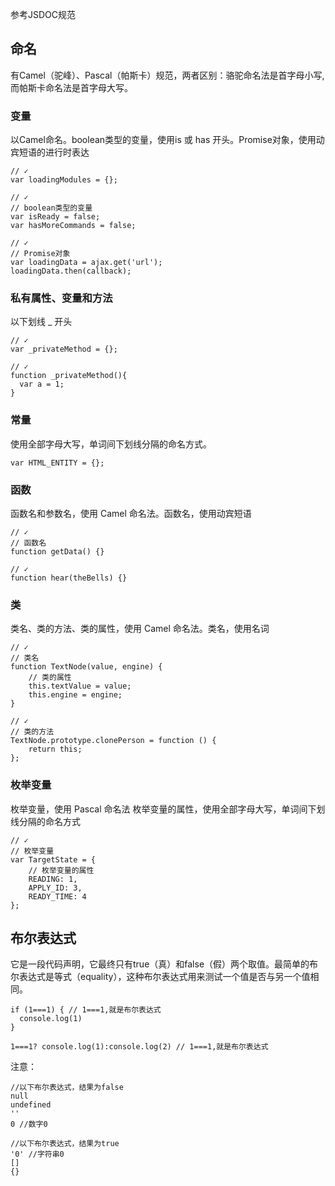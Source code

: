 参考JSDOC规范

## 命名
有Camel（驼峰）、Pascal（帕斯卡）规范，两者区别：骆驼命名法是首字母小写,而帕斯卡命名法是首字母大写。
### 变量
以Camel命名。boolean类型的变量，使用is 或 has 开头。Promise对象，使用动宾短语的进行时表达
```
// ✓
var loadingModules = {};

// ✓
// boolean类型的变量
var isReady = false;
var hasMoreCommands = false;

// ✓
// Promise对象
var loadingData = ajax.get('url');
loadingData.then(callback);
```
### 私有属性、变量和方法
以下划线 _ 开头
```
// ✓
var _privateMethod = {};

// ✓
function _privateMethod(){
  var a = 1;
}
```
### 常量
使用全部字母大写，单词间下划线分隔的命名方式。
```
var HTML_ENTITY = {};
```
### 函数
函数名和参数名，使用 Camel 命名法。函数名，使用动宾短语
```
// ✓
// 函数名
function getData() {}

// ✓
function hear(theBells) {}
```
### 类
类名、类的方法、类的属性，使用 Camel 命名法。类名，使用名词
```
// ✓
// 类名
function TextNode(value, engine) {
    // 类的属性
    this.textValue = value;
    this.engine = engine;
}

// ✓
// 类的方法
TextNode.prototype.clonePerson = function () {
    return this;
};
```
### 枚举变量
枚举变量，使用 Pascal 命名法
枚举变量的属性，使用全部字母大写，单词间下划线分隔的命名方式
```
// ✓
// 枚举变量
var TargetState = {
    // 枚举变量的属性
    READING: 1,
    APPLY_ID: 3,
    READY_TIME: 4
};
```
## 布尔表达式
它是一段代码声明，它最终只有true（真）和false（假）两个取值。最简单的布尔表达式是等式（equality），这种布尔表达式用来测试一个值是否与另一个值相同。
```
if (1===1) { // 1===1,就是布尔表达式
  console.log(1)
}

1===1? console.log(1):console.log(2) // 1===1,就是布尔表达式
```
注意：
```
//以下布尔表达式，结果为false
null
undefined
''
0 //数字0

//以下布尔表达式，结果为true
'0' //字符串0
[]
{}
```
